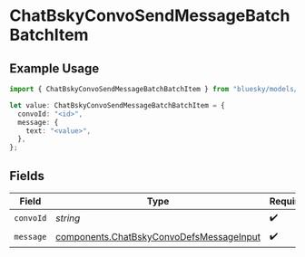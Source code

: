 # ChatBskyConvoSendMessageBatchBatchItem

## Example Usage

```typescript
import { ChatBskyConvoSendMessageBatchBatchItem } from "bluesky/models/components";

let value: ChatBskyConvoSendMessageBatchBatchItem = {
  convoId: "<id>",
  message: {
    text: "<value>",
  },
};
```

## Fields

| Field                                                                                                | Type                                                                                                 | Required                                                                                             | Description                                                                                          |
| ---------------------------------------------------------------------------------------------------- | ---------------------------------------------------------------------------------------------------- | ---------------------------------------------------------------------------------------------------- | ---------------------------------------------------------------------------------------------------- |
| `convoId`                                                                                            | *string*                                                                                             | :heavy_check_mark:                                                                                   | N/A                                                                                                  |
| `message`                                                                                            | [components.ChatBskyConvoDefsMessageInput](../../models/components/chatbskyconvodefsmessageinput.md) | :heavy_check_mark:                                                                                   | N/A                                                                                                  |